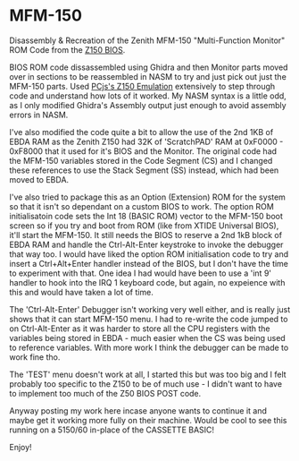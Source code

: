# MFM-150

Disassembly &amp; Recreation of the Zenith MFM-150 "Multi-Function Monitor" ROM Code from the [Z150 BIOS](https://www.vcfed.org/forum/forum/marketplace/vintage-computer-items-wanted/32603-wanted-zenith-pc-xt-rom-bios-files-with-debugger-z-150-etc?32016-Wanted-Zenith-PC-XT-ROM-BIOS-files-with-DEBUGGER-Z-150-etc=).

BIOS ROM code dissassembled using Ghidra and then Monitor parts moved over in sections to be reassembled in NASM to try and just pick out just the MFM-150 parts. Used [PCjs's Z150 Emulation](https://www.pcjs.org/machines/pcx86/zenith/z150/cga/?debugger=true) extensively to step through code and understand how lots of it worked. My NASM syntax is a little odd, as I only modified Ghidra's Assembly output just enough to avoid assembly errors in NASM.

I've also modified the code quite a bit to allow the use of the 2nd 1KB of EBDA RAM as the Zenith Z150 had 32K of 'ScratchPAD' RAM at 0xF0000 - 0xF8000 that it used for it's BIOS and the Monitor. The original code had the MFM-150 variables stored in the Code Segment (CS) and I changed these references to use the Stack Segment (SS) instead, which had been moved to EBDA.

I've also tried to package this as an Option (Extension) ROM for the system so that it isn't so dependant on a custom BIOS to work. The option ROM initialisatoin code sets the Int 18 (BASIC ROM) vector to the MFM-150 boot screen so if you try and boot from ROM (like from XTIDE Universal BIOS), it'll start the MFM-150. It still needs the BIOS to reserve a 2nd 1kB block of EBDA RAM and handle the Ctrl-Alt-Enter keystroke to invoke the debugger that way too. I would have liked the option ROM initialisation code to try and insert a Ctrl+Alt+Enter handler instead of the BIOS, but I don't have the time to experiment with that. One idea I had would have been to use a 'int 9' handler to hook into the IRQ 1 keyboard code, but again, no expeience with this and would have taken a lot of time.

The 'Ctrl-Alt-Enter' Debugger isn't working very well either, and is really just shows that it can start MFM-150 menu. I had to re-write the code jumped to on Ctrl-Alt-Enter as it was harder to store all the CPU registers with the variables being stored in EBDA - much easier when the CS was being used to reference variables. With more work I think the debugger can be made to work fine tho.

The 'TEST' menu doesn't work at all, I started this but was too big and I felt probably too specific to the Z150 to be of much use - I didn't want to have to implement too much of the Z50 BIOS POST code.

Anyway posting my work here incase anyone wants to continue it and maybe get it working more fully on their machine. Would be cool to see this running on a 5150/60 in-place of the CASSETTE BASIC!

Enjoy!

